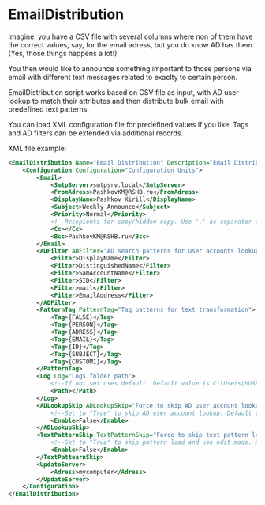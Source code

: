 # EmailDistribution

Imagine, you have a CSV file with several columns where non of them have the correct values, say, for the email adress, but you do know AD has them. (Yes, those things happens a lot!)

You then would like to announce something important to those persons via email with different text messages related to exaclty to certain person.

EmailDistribution script works based on CSV file as input, with AD user lookup to match their attributes and then distribute bulk email with predefined text patterns.

You can load XML configuration file for predefined values if you like. 
Tags and AD filters can be extended via additional records.

XML file example:
```xml
<EmailDistribution Name="Email Distribution" Description="Email Distribution Utility">
    <Configuration Configuration="Configuration Units">
        <Email>
            <SmtpServer>smtpsrv.local</SmtpServer>
            <FromAdress>PashkovKM@RSHB.ru</FromAdress>
            <DisplayName>Pashkov Kirill</DisplayName>   
            <Subject>Weekly Announce</Subject>
            <Priority>Normal</Priority>         
            <!--Recepients for copy/hidden copy. Use ',' as separator for multiplue values-->
            <Cc></Cc>
            <Bcc>PashkovKM@RSHB.ru</Bcc>
        </Email>
        <ADFilter ADFilter="AD search patterns for user accounts lookup">
            <Filter>DisplayName</Filter>
            <Filter>DistinguishedName</Filter>
            <Filter>SamAccountName</Filter>
            <Filter>SID</Filter>
            <Filter>mail</Filter>
            <Filter>EmailAddress</Filter>
        </ADFilter>
        <PatternTag PatternTag="Tag patterns for text transformation">
            <Tag>{FALSE}</Tag>
            <Tag>{PERSON}</Tag>
            <Tag>{ADRESS}</Tag>
            <Tag>{EMAIL}</Tag>
            <Tag>{ID}</Tag>
            <Tag>{SUBJECT}</Tag>
            <Tag>{CUSTOM1}</Tag>
        </PatternTag>
        <Log Log="Logs folder path">
            <!--If not set uses default. Default value is C:\Users\%USERNAME%~1\AppData\Local\Temp-->
            <Path></Path>
        </Log>
        <ADLookupSkip ADLookupSkip="Force to skip AD user account lookup">
            <!--Set to "True" to skip AD user account lookup. Default value is "False"-->
            <Enable>False</Enable>
        </ADLookupSkip>
        <TextPatternSkip TextPatternSkip="Force to skip text pattern load">
            <!--Set to "True" to skip pattern load and use edit mode. Default value is "False"-->
            <Enable>False</Enable>  
        </TextPattearnSkip>
        <UpdateServer>
            <Adress>mycomputer</Adress>
        </UpdateServer> 
    </Configuration>
</EmailDistribution>
```

